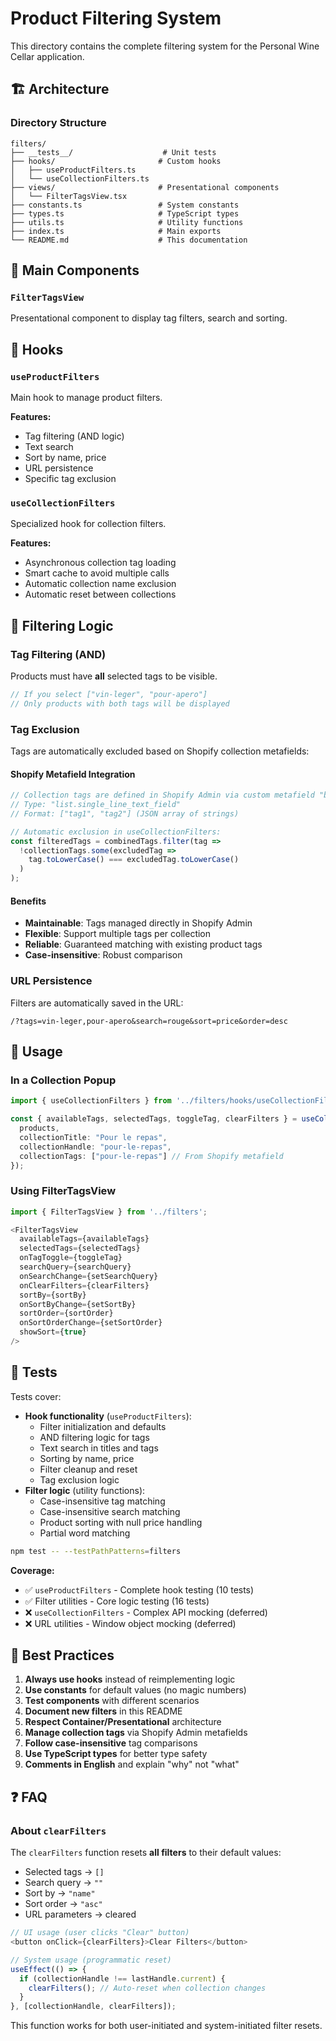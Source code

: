 # Product Filtering System

This directory contains the complete filtering system for the Personal Wine Cellar application.

## 🏗️ Architecture

### Directory Structure
```
filters/
├── __tests__/                    # Unit tests
├── hooks/                       # Custom hooks
│   ├── useProductFilters.ts
│   └── useCollectionFilters.ts
├── views/                       # Presentational components
│   └── FilterTagsView.tsx
├── constants.ts                 # System constants
├── types.ts                     # TypeScript types
├── utils.ts                     # Utility functions
├── index.ts                     # Main exports
└── README.md                    # This documentation
```

## 🎯 Main Components

### `FilterTagsView`
Presentational component to display tag filters, search and sorting.

## 🔧 Hooks

### `useProductFilters`
Main hook to manage product filters.

**Features:**
- Tag filtering (AND logic)
- Text search
- Sort by name, price
- URL persistence
- Specific tag exclusion

### `useCollectionFilters`
Specialized hook for collection filters.

**Features:**
- Asynchronous collection tag loading
- Smart cache to avoid multiple calls
- Automatic collection name exclusion
- Automatic reset between collections

## 🎨 Filtering Logic

### Tag Filtering (AND)
Products must have **all** selected tags to be visible.

```typescript
// If you select ["vin-leger", "pour-apero"]
// Only products with both tags will be displayed
```

### Tag Exclusion
Tags are automatically excluded based on Shopify collection metafields:

#### **Shopify Metafield Integration**
```typescript
// Collection tags are defined in Shopify Admin via custom metafield "balises"
// Type: "list.single_line_text_field"
// Format: ["tag1", "tag2"] (JSON array of strings)

// Automatic exclusion in useCollectionFilters:
const filteredTags = combinedTags.filter(tag => 
  !collectionTags.some(excludedTag => 
    tag.toLowerCase() === excludedTag.toLowerCase()
  )
);
```

#### **Benefits**
- **Maintainable**: Tags managed directly in Shopify Admin
- **Flexible**: Support multiple tags per collection
- **Reliable**: Guaranteed matching with existing product tags
- **Case-insensitive**: Robust comparison

### URL Persistence
Filters are automatically saved in the URL:
```
/?tags=vin-leger,pour-apero&search=rouge&sort=price&order=desc
```

## 🚀 Usage

### In a Collection Popup
```typescript
import { useCollectionFilters } from '../filters/hooks/useCollectionFilters';

const { availableTags, selectedTags, toggleTag, clearFilters } = useCollectionFilters({
  products,
  collectionTitle: "Pour le repas",
  collectionHandle: "pour-le-repas",
  collectionTags: ["pour-le-repas"] // From Shopify metafield
});
```

### Using FilterTagsView
```typescript
import { FilterTagsView } from '../filters';

<FilterTagsView
  availableTags={availableTags}
  selectedTags={selectedTags}
  onTagToggle={toggleTag}
  searchQuery={searchQuery}
  onSearchChange={setSearchQuery}
  onClearFilters={clearFilters}
  sortBy={sortBy}
  onSortByChange={setSortBy}
  sortOrder={sortOrder}
  onSortOrderChange={setSortOrder}
  showSort={true}
/>
```

## 🧪 Tests

Tests cover:
- **Hook functionality** (`useProductFilters`):
  - Filter initialization and defaults
  - AND filtering logic for tags
  - Text search in titles and tags
  - Sorting by name, price
  - Filter cleanup and reset
  - Tag exclusion logic
- **Filter logic** (utility functions):
  - Case-insensitive tag matching
  - Case-insensitive search matching
  - Product sorting with null price handling
  - Partial word matching

```bash
npm test -- --testPathPatterns=filters
```

**Coverage:**
- ✅ `useProductFilters` - Complete hook testing (10 tests)
- ✅ Filter utilities - Core logic testing (16 tests)
- ❌ `useCollectionFilters` - Complex API mocking (deferred)
- ❌ URL utilities - Window object mocking (deferred)

## 📝 Best Practices

1. **Always use hooks** instead of reimplementing logic
2. **Use constants** for default values (no magic numbers)
3. **Test components** with different scenarios
4. **Document new filters** in this README
5. **Respect Container/Presentational** architecture
6. **Manage collection tags** via Shopify Admin metafields
7. **Follow case-insensitive** tag comparisons
8. **Use TypeScript types** for better type safety
9. **Comments in English** and explain "why" not "what"

## ❓ FAQ

### About `clearFilters`

The `clearFilters` function resets **all filters** to their default values:
- Selected tags → `[]`
- Search query → `""`
- Sort by → `"name"`
- Sort order → `"asc"`
- URL parameters → cleared

```typescript
// UI usage (user clicks "Clear" button)
<button onClick={clearFilters}>Clear Filters</button>

// System usage (programmatic reset)
useEffect(() => {
  if (collectionHandle !== lastHandle.current) {
    clearFilters(); // Auto-reset when collection changes
  }
}, [collectionHandle, clearFilters]);
```

This function works for both user-initiated and system-initiated filter resets. 